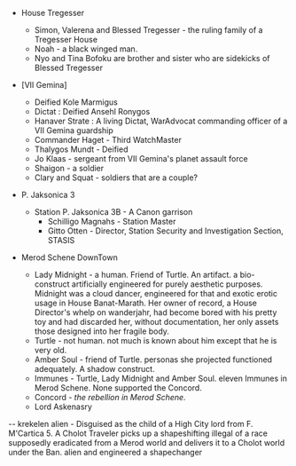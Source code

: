 
- House Tregesser

  - Simon, Valerena and Blessed Tregesser - the ruling family of a Tregesser House
  - Noah - a black winged man.
  - Nyo and Tina Bofoku are brother and sister who are sidekicks of Blessed Tregesser

- [VII Gemina]
  - Deified Kole Marmigus
  - Dictat : Deified Ansehl Ronygos
  - Hanaver Strate : A living Dictat, WarAdvocat
    commanding officer of a VII Gemina guardship
  - Commander Haget - Third WatchMaster
  - Thalygos Mundt - Deified
  - Jo Klaas - sergeant from VII Gemina's planet assault force
  - Shaigon - a soldier
  - Clary and Squat - soldiers that are a couple?

- P. Jaksonica 3
  - Station P. Jaksonica 3B - A Canon garrison
    - Schilligo Magnahs - Station Master
    - Gitto Otten - Director, Station Security and Investigation Section, STASIS



- Merod Schene DownTown
  - Lady Midnight - a human. Friend of Turtle. An artifact. a bio-construct artificially engineered for purely aesthetic purposes.
    Midnight was a cloud dancer, engineered for that and exotic erotic usage in House Banat-Marath. Her owner of record, a House Director's whelp on wanderjahr, had become bored with his pretty toy and had discarded her, without documentation, her only assets those designed into her fragile body.
  - Turtle - not human. not much is known about him except that he is very old.
  - Amber Soul - friend of Turtle. personas she projected functioned adequately. A shadow construct.
  - Immunes - Turtle, Lady Midnight and Amber Soul. eleven Immunes in Merod Schene. None supported the Concord.
  - Concord - *the rebellion in Merod Schene.* 
  - Lord Askenasry

-- krekelen
  alien - Disguised as the child of a High City lord from F. M'Cartica 5.
  A Cholot Traveler picks up a shapeshifting illegal of a race supposedly eradicated from a Merod world and delivers it to a Cholot world under the Ban.
  alien and engineered
  a shapechanger
